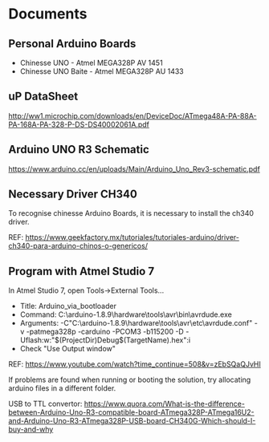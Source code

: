 # Documents

## Personal Arduino Boards

- Chinesse UNO       - Atmel MEGA328P AV 1451
- Chinesse UNO Baite - Atmel MEGA328P AU 1433

## uP DataSheet

http://ww1.microchip.com/downloads/en/DeviceDoc/ATmega48A-PA-88A-PA-168A-PA-328-P-DS-DS40002061A.pdf

## Arduino UNO R3 Schematic

https://www.arduino.cc/en/uploads/Main/Arduino_Uno_Rev3-schematic.pdf

## Necessary Driver CH340

To recognise chinesse Arduino Boards, it is necessary to install the ch340 driver.

REF: https://www.geekfactory.mx/tutoriales/tutoriales-arduino/driver-ch340-para-arduino-chinos-o-genericos/

## Program with Atmel Studio 7

In Atmel Studio 7, open Tools->External Tools...
- Title: Arduino_via_bootloader
- Command: C:\arduino-1.8.9\hardware\tools\avr\bin\avrdude.exe
- Arguments: -C"C:\arduino-1.8.9\hardware\tools\avr\etc\avrdude.conf" -v -patmega328p -carduino -PCOM3 -b115200 -D -Uflash:w:"$(ProjectDir)Debug\$(TargetName).hex":i
- Check "Use Output window"

REF: https://www.youtube.com/watch?time_continue=508&v=zEbSQaQJvHI

If problems are found when running or booting the solution, try allocating arduino files in a different folder.

USB to TTL convertor: https://www.quora.com/What-is-the-difference-between-Arduino-Uno-R3-compatible-board-ATmega328P-ATmega16U2-and-Arduino-Uno-R3-ATmega328P-USB-board-CH340G-Which-should-I-buy-and-why

